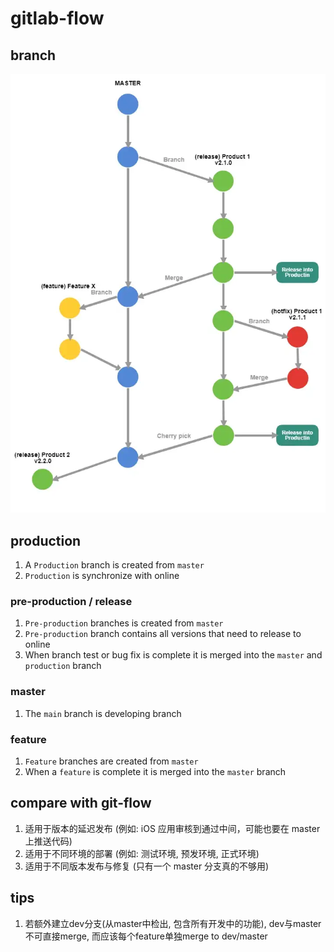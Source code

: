 # gitlab-flow

## branch

![img](res/gitlab.webp)

## production

1. A `Production` branch is created from `master`
1. `Production` is synchronize with online

### pre-production / release

1. `Pre-production` branches is created from `master`
1. `Pre-production` branch contains all versions that need to release to online
1. When branch test or bug fix is complete it is merged into the `master` and `production` branch

### master

1. The `main` branch is developing branch

### feature

1. `Feature` branches are created from `master`
1. When a `feature` is complete it is merged into the `master` branch


## compare with git-flow

1. 适用于版本的延迟发布 (例如: iOS 应用审核到通过中间，可能也要在 master 上推送代码)
1. 适用于不同环境的部署 (例如: 测试环境, 预发环境, 正式环境)
1. 适用于不同版本发布与修复 (只有一个 master 分支真的不够用)

## tips

1. 若额外建立dev分支(从master中检出, 包含所有开发中的功能), dev与master不可直接merge, 而应该每个feature单独merge to dev/master